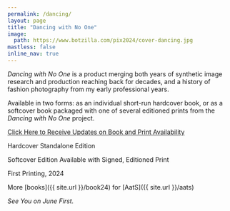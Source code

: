 ```yaml
---
permalink: /dancing/
layout: page
title: "Dancing with No One"
image:
  path: https://www.botzilla.com/pix2024/cover-dancing.jpg
mastless: false
inline_nav: true
---
```


_Dancing with No One_ is a product merging both years of synthetic image research and production reaching back for decades, and a history of fashion photography from my early professional years.

Available in two forms: as an individual short-run hardcover book, or as a softcover book packaged with one of several editioned prints from the _Dancing with No One_ project.

<a class="btn btn--info btn--large" href="mailto:kevin+books@vumondo.com?subject=Updates%20on%20the%20Book%20%22Dancing%20with%20No%20One%22&body=Please%20keep%20me%20informed%20about%20updates%20for%20sales%20availability%20for%20your%20book%20%22Dancing%20with%20No%20One.%22">Click Here to Receive Updates on Book and Print Availability</a>

Hardcover Standalone Edition

Softcover Edition Available with Signed, Editioned Print

First Printing, 2024

More [books]({{ site.url }}/book24) for [AatS]({{ site.url }}/aats)

_See You on June First._
